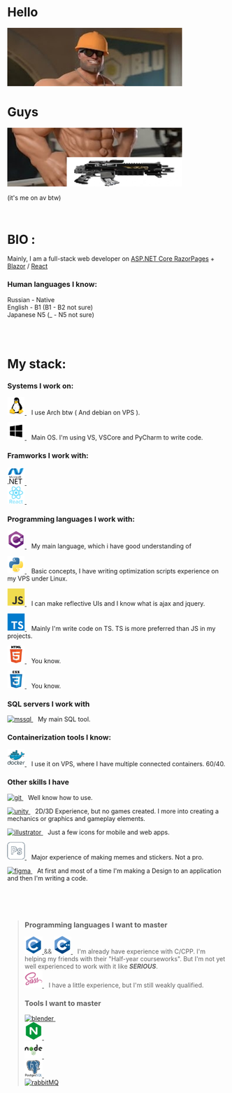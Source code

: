 # Hello

<img src="/H1.png" width="400" />

# Guys

<img src="/H2.png" width="400"/>

(it's me on av btw)

<br/>

# BIO :

Mainly, I am a full-stack web developer on <a href="https://dotnet.microsoft.com/en-us/learn/aspnet/what-is-aspnet-core#:~:text=ASP.NET%20Core%20is%20the%20modern%2C%20high-performance%20web%20development,for%20building%20web%20apps%20on%20the%20.NET%20platform.">ASP.NET Core </a> <a href="https://learn.microsoft.com/en-us/aspnet/core/razor-pages/?view=aspnetcore-9.0&tabs=visual-studio">RazorPages<a> + <a href="https://dotnet.microsoft.com/en-us/apps/aspnet/web-apps/blazor#:~:text=Blazor%20is%20a%20modern%20front-end%20web%20framework%20based,so%20that%20you%20can%20deliver%20great%20web%20experiences.">Blazor</a> / <a href="https://react.dev/">React</a><br/>

### Human languages I know: <br/>
Russian - Native <br/>
English - B1 (B1 - B2 not sure) <br/>
Japanese N5 (_ - N5 not sure)

<br/><br/>

# My stack:


### Systems I work on:
<a href="https://www.linux.org/" target="_blank" rel="noreferrer"> <img src="https://raw.githubusercontent.com/devicons/devicon/master/icons/linux/linux-original.svg" alt="linux" width="40" height="40"/> </a> &ensp; 
I use Arch btw ( And debian on VPS ).<br/>

<a href="https://microsoft.com/" target="_blank" rel="noreferrer"> <img src="https://raw.githubusercontent.com/vorillaz/devicons/ba75593fdf8d66496676a90cbf127d721f73e961/!SVG/windows.svg" alt="dotnet" height="40"/> </a> &ensp; 
Main OS. I'm using VS, VSCore and PyCharm to write code.<br/>



### Framworks I work with:
<a href="https://dotnet.microsoft.com/" target="_blank" rel="noreferrer"> <img src="https://raw.githubusercontent.com/devicons/devicon/master/icons/dot-net/dot-net-original-wordmark.svg" alt="dotnet" width="40" height="40"/> </a> &ensp;<br/>
<a href="https://reactjs.org/" target="_blank" rel="noreferrer"> <img src="https://raw.githubusercontent.com/devicons/devicon/master/icons/react/react-original-wordmark.svg" alt="react" width="40" height="40"/> </a>  &ensp;<br/>



### Programming languages I work with:
<a href="https://www.w3schools.com/cs/" target="_blank" rel="noreferrer"> <img src="https://raw.githubusercontent.com/devicons/devicon/master/icons/csharp/csharp-original.svg" alt="csharp" width="40" height="40"/> </a> &ensp; 
My main language, which i have good understanding of <br/>

<a href="https://www.python.org" target="_blank" rel="noreferrer"> <img src="https://raw.githubusercontent.com/devicons/devicon/master/icons/python/python-original.svg" alt="python" width="40" height="40"/> </a>  &ensp; 
Basic concepts, I have writing optimization scripts experience on my VPS under Linux.<br/>

<a href="https://developer.mozilla.org/en-US/docs/Web/JavaScript" target="_blank" rel="noreferrer"> <img src="https://raw.githubusercontent.com/devicons/devicon/master/icons/javascript/javascript-original.svg" alt="javascript" width="40" height="40"/> </a> &ensp; 
I can make reflective UIs and I know what is ajax and jquery.<br/>

<a href="https://www.typescriptlang.org/" target="_blank" rel="noreferrer"> <img src="https://raw.githubusercontent.com/devicons/devicon/master/icons/typescript/typescript-original.svg" alt="typescript" width="40" height="40"/> </a> &ensp; 
Mainly I'm write code on TS. TS is more preferred than JS in my projects.<br/>

<a href="https://www.w3.org/html/" target="_blank" rel="noreferrer"> <img src="https://raw.githubusercontent.com/devicons/devicon/master/icons/html5/html5-original-wordmark.svg" alt="html5" width="40" height="40"/> </a>  &ensp; 
You know. <br/>

<a href="https://www.w3schools.com/css/" target="_blank" rel="noreferrer"> <img src="https://raw.githubusercontent.com/devicons/devicon/master/icons/css3/css3-original-wordmark.svg" alt="css3" width="40" height="40"/> </a>  &ensp; 
You know. <br/>



### SQL servers I work with
<a href="https://www.microsoft.com/en-us/sql-server" target="_blank" rel="noreferrer"> <img src="https://www.svgrepo.com/show/303229/microsoft-sql-server-logo.svg" alt="mssql" width="40" height="40"/> </a> &ensp; 
My main SQL tool.<br/>



### Containerization tools I know:
<a href="https://www.docker.com/" target="_blank" rel="noreferrer"> <img src="https://raw.githubusercontent.com/devicons/devicon/master/icons/docker/docker-original-wordmark.svg" alt="docker" width="40" height="40"/> </a> &ensp; 
I use it on VPS, where I have multiple connected containers. 60/40.<br/>



### Other skills I have
<a href="https://git-scm.com/" target="_blank" rel="noreferrer"> <img src="https://www.vectorlogo.zone/logos/git-scm/git-scm-icon.svg" alt="git" width="40" height="40"/> </a> &ensp; 
Well know how to use.<br/>

<a href="https://unity.com/" target="_blank" rel="noreferrer"> <img src="https://www.vectorlogo.zone/logos/unity3d/unity3d-icon.svg" alt="unity" width="40" height="40"/> </a> &ensp; 
2D/3D Experience, but no games created. I more into creating a mechanics or graphics and gameplay elements.<br/>

<a href="https://www.adobe.com/in/products/illustrator.html" target="_blank" rel="noreferrer"> <img src="https://www.vectorlogo.zone/logos/adobe_illustrator/adobe_illustrator-icon.svg" alt="illustrator" width="40" height="40"/> </a>  &ensp; 
Just a few icons for mobile and web apps.<br/>

<a href="https://www.photoshop.com/en" target="_blank" rel="noreferrer"> <img src="https://raw.githubusercontent.com/devicons/devicon/master/icons/photoshop/photoshop-line.svg" alt="photoshop" width="40" height="40"/> </a> &ensp; 
Major experience of making memes and stickers. Not a pro.<br/>

<a href="https://www.figma.com/" target="_blank" rel="noreferrer"> <img src="https://www.vectorlogo.zone/logos/figma/figma-icon.svg" alt="figma" width="40" height="40"/> </a> &ensp; 
At first and most of a time I'm making a Design to an application and then I'm writing a code.<br/>

<br/><br/><br/>

> ### Programming languages I want to master
> <a href="https://www.cprogramming.com/" target="_blank" rel="noreferrer"> <img src="https://raw.githubusercontent.com/devicons/devicon/master/icons/c/c-original.svg" alt="c" width="40" height="40"/> </a> && <a href="https://www.w3schools.com/cpp/" target="_blank" rel="noreferrer"> <img src="https://raw.githubusercontent.com/devicons/devicon/master/icons/cplusplus/cplusplus-original.svg" alt="cplusplus" width="40" height="40"/> </a> &ensp; I'm already have experience with C/CPP. I'm helping my friends with their "Half-year courseworks". But I'm not yet well experienced to work with it like **_SERIOUS_**.<br/>
> <a href="https://sass-lang.com" target="_blank" rel="noreferrer"> <img src="https://raw.githubusercontent.com/devicons/devicon/master/icons/sass/sass-original.svg" alt="sass" width="40" height="40"/> </a> &ensp; I have a little experience, but I'm still weakly qualified.<br/>
> 
> ### Tools I want to master
> <a href="https://www.blender.org/" target="_blank" rel="noreferrer"> <img src="https://download.blender.org/branding/community/blender_community_badge_white.svg" alt="blender" width="40" height="40"/> </a> &ensp;<br/>
> <a href="https://www.nginx.com" target="_blank" rel="noreferrer"> <img src="https://raw.githubusercontent.com/devicons/devicon/master/icons/nginx/nginx-original.svg" alt="nginx" width="40" height="40"/> </a> &ensp;<br/>
> <a href="https://nodejs.org" target="_blank" rel="noreferrer"> <img src="https://raw.githubusercontent.com/devicons/devicon/master/icons/nodejs/nodejs-original-wordmark.svg" alt="nodejs" width="40" height="40"/> </a> &ensp;<br/>
> <a href="https://www.postgresql.org" target="_blank" rel="noreferrer"> <img src="https://raw.githubusercontent.com/devicons/devicon/master/icons/postgresql/postgresql-original-wordmark.svg" alt="postgresql" width="40" height="40"/> </a> &ensp;<br/>
> <a href="https://www.rabbitmq.com" target="_blank" rel="noreferrer"> <img src="https://www.vectorlogo.zone/logos/rabbitmq/rabbitmq-icon.svg" alt="rabbitMQ" width="40" height="40"/> </a> <br/>
> 

<!-- ROFLS
<img src="billy-herrington.gif" width="600" ></img>

https://github.com/user-attachments/assets/8e632b39-534b-46d7-9c7c-72da2431c718

<img src="billy-herrington-flex.gif" width="600" ></img>
<img src="gachi-billy-herrington.gif" width="600" ></img> 
EMD ROFLS -->

